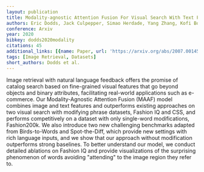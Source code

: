 ```yaml
---
layout: publication
title: Modality-agnostic Attention Fusion For Visual Search With Text Feedback
authors: Eric Dodds, Jack Culpepper, Simao Herdade, Yang Zhang, Kofi Boakye
conference: Arxiv
year: 2020
bibkey: dodds2020modality
citations: 45
additional_links: [{name: Paper, url: 'https://arxiv.org/abs/2007.00145'}]
tags: [Image Retrieval, Datasets]
short_authors: Dodds et al.
---
```

Image retrieval with natural language feedback offers the promise of catalog
search based on fine-grained visual features that go beyond objects and binary
attributes, facilitating real-world applications such as e-commerce. Our
Modality-Agnostic Attention Fusion (MAAF) model combines image and text
features and outperforms existing approaches on two visual search with
modifying phrase datasets, Fashion IQ and CSS, and performs competitively on a
dataset with only single-word modifications, Fashion200k. We also introduce two
new challenging benchmarks adapted from Birds-to-Words and Spot-the-Diff, which
provide new settings with rich language inputs, and we show that our approach
without modification outperforms strong baselines. To better understand our
model, we conduct detailed ablations on Fashion IQ and provide visualizations
of the surprising phenomenon of words avoiding "attending" to the image region
they refer to.